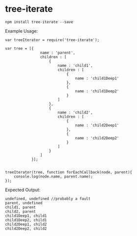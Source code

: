 # tree-iterate


    npm install tree-iterate --save
    

Example Usage:

    var treeIterator = require('tree-iterate');

    var tree = [{
                    name : 'parent',
                    children : [
                        {
                            name : 'child1',
                            children : [
                                {
                                    name : 'child1Deep1'
                                },
                                {
                                    name : 'child1Deep2'
                                }
                            ]
                        },
                        {
                            name : 'child2',
                            children : [
                                {
                                    name : 'child2Deep1'
                                },
                                {
                                    name : 'child2Deep2'
                                }
                            ]
                        }
                    ]
                }];


    treeIterator(tree, function forEachCallback(node, parent){
        console.log(node.name, parent.name);
    });


Expected Output:

    undefined, undefined //probably a fault
    parent, undefined
    child1, parent
    child2, parent
    child1Deep1, child1
    child1Deep2, child1
    child2Deep1, child2
    child2Deep2, child2